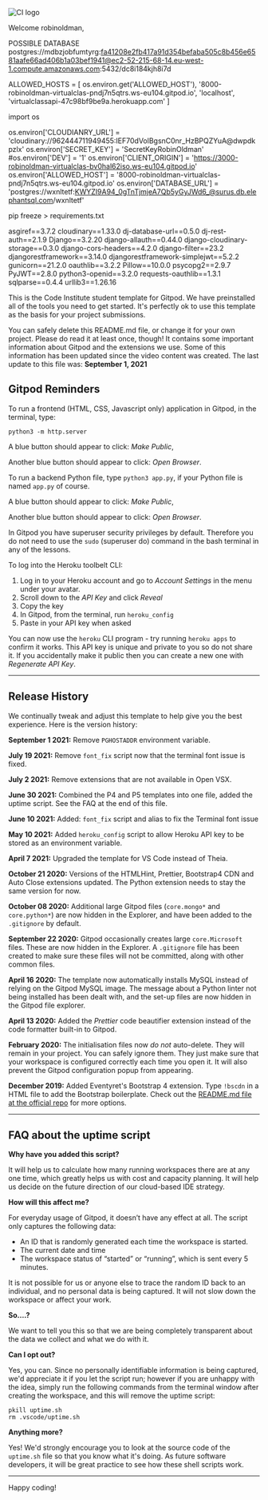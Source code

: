 ![CI logo](https://codeinstitute.s3.amazonaws.com/fullstack/ci_logo_small.png)

Welcome robinoldman,

POSSIBLE DATABASE postgres://mdbzjobfumtyrg:fa41208e2fb417a91d354befaba505c8b456e6581aafe66ad406b1a03bef1941@ec2-52-215-68-14.eu-west-1.compute.amazonaws.com:5432/dc8i184kjh8i7d


ALLOWED_HOSTS = [
    os.environ.get('ALLOWED_HOST'),
    '8000-robinoldman-virtualclas-pndj7n5qtrs.ws-eu104.gitpod.io',
    'localhost',
    'virtualclassapi-47c98bf9be9a.herokuapp.com'
]

import os

os.environ['CLOUDIANRY_URL'] = 'cloudinary://962444711949455:IEF70dVolBgsnC0nr_HzBPQZYuA@dwpdkpzlx'
os.environ['SECRET_KEY'] = 'SecretKeyRobinOldman'
#os.environ['DEV'] = '1'
os.environ['CLIENT_ORIGIN'] = 'https://3000-robinoldman-virtualclas-bv0hal62iso.ws-eu104.gitpod.io'
os.environ['ALLOWED_HOST'] = '8000-robinoldman-virtualclas-pndj7n5qtrs.ws-eu104.gitpod.io'
os.environ['DATABASE_URL'] = 'postgres://wxnltetf:KWYZI9A94_0gTnTjmjeA7Qb5yGyJWd6_@surus.db.elephantsql.com/wxnltetf'

pip freeze > requirements.txt

asgiref==3.7.2
cloudinary==1.33.0
dj-database-url==0.5.0
dj-rest-auth==2.1.9
Django==3.2.20
django-allauth==0.44.0
django-cloudinary-storage==0.3.0
django-cors-headers==4.2.0
django-filter==23.2
djangorestframework==3.14.0
djangorestframework-simplejwt==5.2.2
gunicorn==21.2.0
oauthlib==3.2.2
Pillow==10.0.0
psycopg2==2.9.7
PyJWT==2.8.0
python3-openid==3.2.0
requests-oauthlib==1.3.1
sqlparse==0.4.4
urllib3==1.26.16

This is the Code Institute student template for Gitpod. We have preinstalled all of the tools you need to get started. It's perfectly ok to use this template as the basis for your project submissions.

You can safely delete this README.md file, or change it for your own project. Please do read it at least once, though! It contains some important information about Gitpod and the extensions we use. Some of this information has been updated since the video content was created. The last update to this file was: **September 1, 2021**

## Gitpod Reminders

To run a frontend (HTML, CSS, Javascript only) application in Gitpod, in the terminal, type:

`python3 -m http.server`

A blue button should appear to click: _Make Public_,

Another blue button should appear to click: _Open Browser_.

To run a backend Python file, type `python3 app.py`, if your Python file is named `app.py` of course.

A blue button should appear to click: _Make Public_,

Another blue button should appear to click: _Open Browser_.

In Gitpod you have superuser security privileges by default. Therefore you do not need to use the `sudo` (superuser do) command in the bash terminal in any of the lessons.

To log into the Heroku toolbelt CLI:

1. Log in to your Heroku account and go to *Account Settings* in the menu under your avatar.
2. Scroll down to the *API Key* and click *Reveal*
3. Copy the key
4. In Gitpod, from the terminal, run `heroku_config`
5. Paste in your API key when asked

You can now use the `heroku` CLI program - try running `heroku apps` to confirm it works. This API key is unique and private to you so do not share it. If you accidentally make it public then you can create a new one with _Regenerate API Key_.

------

## Release History

We continually tweak and adjust this template to help give you the best experience. Here is the version history:

**September 1 2021:** Remove `PGHOSTADDR` environment variable.

**July 19 2021:** Remove `font_fix` script now that the terminal font issue is fixed.

**July 2 2021:** Remove extensions that are not available in Open VSX.

**June 30 2021:** Combined the P4 and P5 templates into one file, added the uptime script. See the FAQ at the end of this file.

**June 10 2021:** Added: `font_fix` script and alias to fix the Terminal font issue

**May 10 2021:** Added `heroku_config` script to allow Heroku API key to be stored as an environment variable.

**April 7 2021:** Upgraded the template for VS Code instead of Theia.

**October 21 2020:** Versions of the HTMLHint, Prettier, Bootstrap4 CDN and Auto Close extensions updated. The Python extension needs to stay the same version for now.

**October 08 2020:** Additional large Gitpod files (`core.mongo*` and `core.python*`) are now hidden in the Explorer, and have been added to the `.gitignore` by default.

**September 22 2020:** Gitpod occasionally creates large `core.Microsoft` files. These are now hidden in the Explorer. A `.gitignore` file has been created to make sure these files will not be committed, along with other common files.

**April 16 2020:** The template now automatically installs MySQL instead of relying on the Gitpod MySQL image. The message about a Python linter not being installed has been dealt with, and the set-up files are now hidden in the Gitpod file explorer.

**April 13 2020:** Added the _Prettier_ code beautifier extension instead of the code formatter built-in to Gitpod.

**February 2020:** The initialisation files now _do not_ auto-delete. They will remain in your project. You can safely ignore them. They just make sure that your workspace is configured correctly each time you open it. It will also prevent the Gitpod configuration popup from appearing.

**December 2019:** Added Eventyret's Bootstrap 4 extension. Type `!bscdn` in a HTML file to add the Bootstrap boilerplate. Check out the <a href="https://github.com/Eventyret/vscode-bcdn" target="_blank">README.md file at the official repo</a> for more options.

------

## FAQ about the uptime script

**Why have you added this script?**

It will help us to calculate how many running workspaces there are at any one time, which greatly helps us with cost and capacity planning. It will help us decide on the future direction of our cloud-based IDE strategy.

**How will this affect me?**

For everyday usage of Gitpod, it doesn’t have any effect at all. The script only captures the following data:

- An ID that is randomly generated each time the workspace is started.
- The current date and time
- The workspace status of “started” or “running”, which is sent every 5 minutes.

It is not possible for us or anyone else to trace the random ID back to an individual, and no personal data is being captured. It will not slow down the workspace or affect your work.

**So….?**

We want to tell you this so that we are being completely transparent about the data we collect and what we do with it.

**Can I opt out?**

Yes, you can. Since no personally identifiable information is being captured, we'd appreciate it if you let the script run; however if you are unhappy with the idea, simply run the following commands from the terminal window after creating the workspace, and this will remove the uptime script:

```
pkill uptime.sh
rm .vscode/uptime.sh
```

**Anything more?**

Yes! We'd strongly encourage you to look at the source code of the `uptime.sh` file so that you know what it's doing. As future software developers, it will be great practice to see how these shell scripts work.

---

Happy coding!
